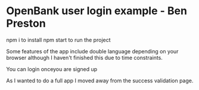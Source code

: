 # OpenBank user login example - Ben Preston

npm i to install
npm start to run the project

Some features of the app include double language depending on your browser although I haven't finished this due to time constraints.

You can login onceyou are signed up

As I wanted to do a full app I moved away from the success validation page.
